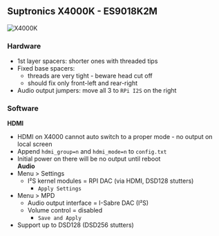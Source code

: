 Suptronics X4000K - ES9018K2M
---

![X4000K](https://github.com/rern/RuneAudio/raw/master/Suptronics_X4000K/X4000K.jpg)

### Hardware
- 1st layer spacers: shorter ones with threaded tips
- Fixed base spacers:
	- threads are very tight - beware head cut off
	- should fix only front-left and rear-right
- Audio output jumpers: move all 3 to `RPi I2S` on the right

### Software  
**HDMI**
- HDMI on X4000 cannot auto switch to a proper mode - no output on local screen
- Append `hdmi_group=n` and `hdmi_mode=n` to `config.txt`
- Initial power on there will be no output until reboot  
**Audio**
- Menu > Settings
	- I²S kernel modules = RPI DAC (via HDMI, DSD128 stutters)
		- `Apply Settings`
- Menu > MPD
	- Audio output interface = I-Sabre DAC (I²S)
	- Volume control = disabled
		- `Save and Apply`
- Support up to DSD128 (DSD256 stutters)
